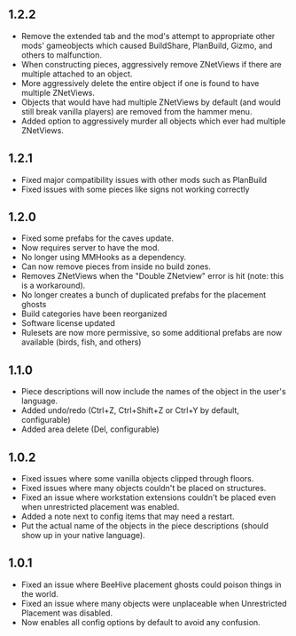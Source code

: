 ## 1.2.2
- Remove the extended tab and the mod's attempt to appropriate other mods' gameobjects which caused BuildShare, PlanBuild, Gizmo, and others to malfunction.
- When constructing pieces, aggressively remove ZNetViews if there are multiple attached to an object.
- More aggressively delete the entire object if one is found to have multiple ZNetViews.
- Objects that would have had multiple ZNetViews by default (and would still break vanilla players) are removed from the hammer menu.
- Added option to aggressively murder all objects which ever had multiple ZNetViews.

## 1.2.1
- Fixed major compatibility issues with other mods such as PlanBuild
- Fixed issues with some pieces like signs not working correctly

## 1.2.0
- Fixed some prefabs for the caves update.
- Now requires server to have the mod.
- No longer using MMHooks as a dependency.
- Can now remove pieces from inside no build zones.
- Removes ZNetViews when the "Double ZNetview" error is hit (note: this is a workaround).
- No longer creates a bunch of duplicated prefabs for the placement ghosts
- Build categories have been reorganized
- Software license updated
- Rulesets are now more permissive, so some additional prefabs are now available (birds, fish, and others)

## 1.1.0
- Piece descriptions will now include the names of the object in the user's language.
- Added undo/redo (Ctrl+Z, Ctrl+Shift+Z or Ctrl+Y by default, configurable)
- Added area delete (Del, configurable)

## 1.0.2
- Fixed issues where some vanilla objects clipped through floors.
- Fixed issues where many objects couldn't be placed on structures.
- Fixed an issue where workstation extensions couldn't be placed even when unrestricted placement was enabled.
- Added a note next to config items that may need a restart.
- Put the actual name of the objects in the piece descriptions (should show up in your native language).

## 1.0.1
- Fixed an issue where BeeHive placement ghosts could poison things in the world.
- Fixed an issue where many objects were unplaceable when Unrestricted Placement was disabled.
- Now enables all config options by default to avoid any confusion.
